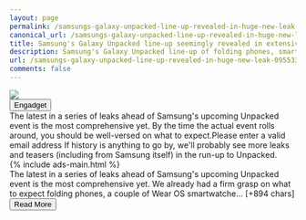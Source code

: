```yaml
---
layout: page
permalink: /samsungs-galaxy-unpacked-line-up-revealed-in-huge-new-leak-095533534.html
canonical_url: /samsungs-galaxy-unpacked-line-up-revealed-in-huge-new-leak-095533534.html
title: Samsung's Galaxy Unpacked line-up seemingly revealed in extensive leak | Engadget
description: Samsung's Galaxy Unpacked line-up of folding phones, smartwatches and earbuds has been leaked..
url: /samsungs-galaxy-unpacked-line-up-revealed-in-huge-new-leak-095533534.html
comments: false
---
```


<div class="row">
<div class="col-12">
<img src="https://s.yimg.com/os/creatr-uploaded-images/2021-07/a65ce8e0-e2ef-11eb-bf7f-792c7a055e1f">
</div>
</div>
<div class="row">
<div class="col-12 mt-2">
<button type="button" class="btn btn-outline-info">Engadget</button>
</div>
</div>
<div class="row">
<div class="col-12">
<div>The latest in a series of leaks ahead of Samsung's upcoming Unpacked event is the most comprehensive yet. By the time the actual event rolls around, you should be well-versed on what to expect.Please enter a valid email address If history is anything to go by, we'll probably see more leaks and teasers (including from Samsung itself) in the run-up to Unpacked.</div>
</div>
</div>
<div class="row">
<div class="col-12">


<div class="row">
  {% include ads-main.html %}
</div>

<div>The latest in a series of leaks ahead of Samsung's upcoming Unpacked event is the most comprehensive yet. We already had a firm grasp on what to expect folding phones, a couple of Wear OS smartwatche… [+894 chars]</div>
</div>
</div>
<div class="row">
<div class="col-12 text-center">
<a href="https://www.engadget.com/samsungs-galaxy-unpacked-line-up-revealed-in-huge-new-leak-095533534.html">
<button type="button" class="btn btn-info">Read More</button>
</a>
</div>
</div>
